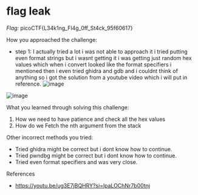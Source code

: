 # flag leak

*Flag:* picoCTF{L34k1ng_Fl4g_0ff_St4ck_95f60617}

How you approached the challenge:

- step 1: I actually tried a lot i was not able to approach it i tried putting even format strings but i wasnt getting it i was getting just random hex values which when i convert looked like the format specifiers i mentioned then i even tried ghidra and gdb and i couldnt think of anything so i got the solution from a youtube video which i will put in reference.
![image](https://github.com/user-attachments/assets/997f78f2-ee47-4117-b2a7-b622a85f47c3)

![image](https://github.com/user-attachments/assets/94dcaa33-1e85-4d5c-b89f-b62a28ee769b)

What you learned through solving this challenge:

1. How we need to have patience and check all the hex values
2. How do we Fetch the nth argument from the stack

Other incorrect methods you tried:

- Tried ghidra might be correct but i dont know how to continue.
- Tried pwndbg might be correct but i dont know how to continue.
- Tried even format specifiers and was very close.

References

- https://youtu.be/ug3E7jBQHRY?si=lpaLOChNr7b00tnj
